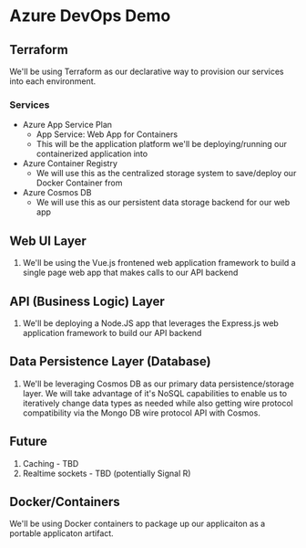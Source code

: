 # Azure DevOps Demo

## Terraform

We'll be using Terraform as our declarative way to provision our services into each environment.

### Services
- Azure App Service Plan
    - App Service: Web App for Containers
    - This will be the application platform we'll be deploying/running our containerized application into
- Azure Container Registry
    - We will use this as the centralized storage system to save/deploy our Docker Container from
- Azure Cosmos DB
    - We will use this as our persistent data storage backend for our web app

## Web UI Layer
1. We'll be using the Vue.js frontened web application framework to build a single page web app that makes calls to our API backend

## API (Business Logic) Layer

1. We'll be deploying a Node.JS app that leverages the Express.js web application framework to build our API backend

## Data Persistence Layer (Database)

1. We'll be leveraging Cosmos DB as our primary data persistence/storage layer.  We will take advantage of it's NoSQL capabilities to enable us to iteratively change data types as needed while also getting wire protocol compatibility via the Mongo DB wire protocol API with Cosmos.


## Future
1. Caching - TBD
1. Realtime sockets - TBD (potentially Signal R)

## Docker/Containers

We'll be using Docker containers to package up our applicaiton as a portable applicaton artifact.